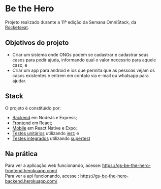# Be the Hero

Projeto realizado durante a 11ª edição da Semana OmniStack, da [Rocketseat](https://github.com/Rocketseat).

## Objetivos do projeto
- Criar um sistema onde ONGs podem se cadastrar e cadastrar seus casos para pedir ajuda, informando qual o valor necessrio para aquele caso; e
- Criar um app para android e ios que permita que as pessoas vejam os casos existentes e entrem em contato via e-mail ou whatsapp para ajudar.

## Stack
O projeto é constituído por:
- [Backend](https://github.com/guilhermegs/be-the-hero/tree/master/back-end) em NodeJs e Express;
- [Frontend](https://github.com/guilhermegs/be-the-hero/tree/master/front-end) em React;
- [Mobile](https://github.com/guilhermegs/be-the-hero/tree/master/mobile) em React Native e Expo;
- [Testes unitários](https://github.com/guilhermegs/be-the-hero/tree/master/back-end/tests/unit) utilizando [jest](https://jestjs.io/); e
- [Testes integrados](https://github.com/guilhermegs/be-the-hero/tree/master/back-end/tests/integration) utilizando [supertest](https://www.npmjs.com/package/supertest)

## Na prática
Para ver a aplicação web funcionando, acesse: https://gs-be-the-hero-frontend.herokuapp.com/ <br>
Para ver a api funcionando, acesse : https://gs-be-the-hero-backend.herokuapp.com/
